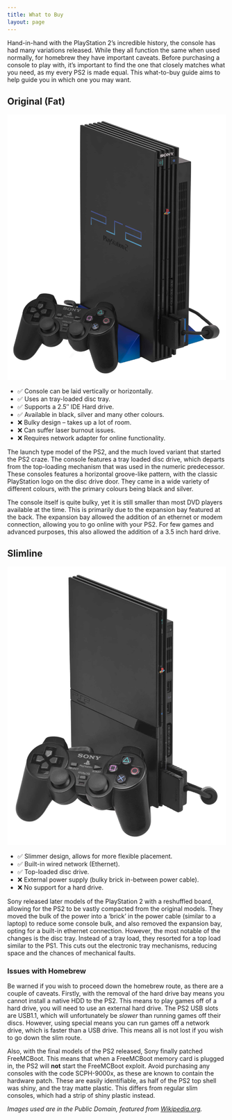 ```yaml
---
title: What to Buy
layout: page
---
```


Hand-in-hand with the PlayStation 2’s incredible history, the console has had many variations released. While they all function the same when used normally, for homebrew they have important caveats. Before purchasing a console to play with, it’s important to find the one that closely matches what you need, as my every PS2 is made equal. This what-to-buy guide aims to help guide you in which one you may want.

## Original (Fat)

![An original PlayStation 2 console with a DualShock 2 controller in front.](/assets/img/PS2-Fat-Console-Set.jpeg)

* ✅ Console can be laid vertically or horizontally.
* ✅ Uses an tray-loaded disc tray.
* ✅ Supports a 2.5″ IDE Hard drive.
* ✅ Available in black, silver and many other colours.
* ❌ Bulky design – takes up a lot of room.
* ❌ Can suffer laser burnout issues.
* ❌ Requires network adapter for online functionality.

The launch type model of the PS2, and the much loved variant that started the PS2 craze. The console features a tray loaded disc drive, which departs from the top-loading mechanism that was used in the numeric predecessor. These consoles features a horizontal groove-like pattern, with the classic PlayStation logo on the disc drive door. They came in a wide variety of different colours, with the primary colours being black and silver.

The console itself is quite bulky, yet it is still smaller than most DVD players available at the time. This is primarily due to the expansion bay featured at the back. The expansion bay allowed the addition of an ethernet or modem connection, allowing you to go online with your PS2. For few games and advanced purposes, this also allowed the addition of a 3.5 inch hard drive.

## Slimline

![A slimline design PlayStation 2 console with a DualShock 2 controller in front](/assets/img/PS2-Slim-Console-Set.jpeg)

* ✅ Slimmer design, allows for more flexible placement.
* ✅ Built-in wired network (Ethernet).
* ✅ Top-loaded disc drive. 
* ❌ External power supply (bulky brick in-between power cable).
* ❌ No support for a hard drive.

Sony released later models of the PlayStation 2 with a reshuffled board, allowing for the PS2 to be vastly compacted from the original models. They moved the bulk of the power into a ‘brick’ in the power cable (similar to a laptop) to reduce some console bulk, and also removed the expansion bay, opting for a built-in ethernet connection. However, the most notable of the changes is the disc tray. Instead of a tray load, they resorted for a top load similar to the PS1. This cuts out the electronic tray mechanisms, reducing space and the chances of mechanical faults.

### Issues with Homebrew

Be warned if you wish to proceed down the homebrew route, as there are a couple of caveats. Firstly, with the removal of the hard drive bay means you cannot install a native HDD to the PS2. This means to play games off of a hard drive, you will need to use an external hard drive. The PS2 USB slots are USB1.1, which will unfortunately be _slower_ than running games off their discs. However, using special means you can run games off a network drive, which is faster than a USB drive. This means all is not lost if you wish to go down the slim route.

Also, with the final models of the PS2 released, Sony finally patched FreeMCBoot. This means that when a FreeMCBoot memory card is plugged in, the PS2 will **not** start the FreeMCBoot exploit. Avoid purchasing any consoles with the code SCPH-9000x, as these are known to contain the hardware patch. These are easily identifiable, as half of the PS2 top shell was shiny, and the tray matte plastic. This differs from regular slim consoles, which had a strip of shiny plastic instead.

_Images used are in the Public Domain, featured from [Wikipedia.org](https://wikipedia.org/)._
